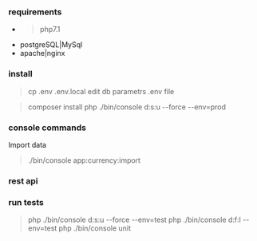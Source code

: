 ### requirements

* >php7.1
* postgreSQL|MySql
* apache|nginx

### install

>cp .env .env.local
> edit db parametrs .env file

>composer install
>php ./bin/console d:s:u --force --env=prod

### console commands

Import data
>./bin/console app:currency:import

### rest api

### run tests

>php ./bin/console d:s:u --force --env=test
>php ./bin/console d:f:l --env=test
>php ./bin/console unit